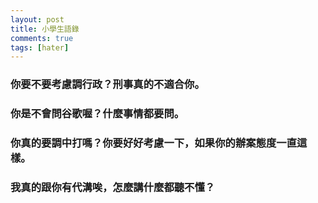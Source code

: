 ```yaml
---
layout: post
title: 小學生語錄
comments: true
tags: [hater]
---
```

### 你要不要考慮調行政？刑事真的不適合你。
### 你是不會問谷歌喔？什麼事情都要問。
### 你真的要調中打嗎？你要好好考慮一下，如果你的辦案態度一直這樣。
### 我真的跟你有代溝唉，怎麼講什麼都聽不懂？